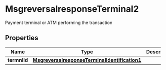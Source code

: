 

# MsgreversalresponseTerminal2

Payment terminal or ATM performing the transaction

## Properties

| Name | Type | Description | Notes |
|------------ | ------------- | ------------- | -------------|
|**termnlId** | [**MsgreversalresponseTerminalIdentification1**](MsgreversalresponseTerminalIdentification1.md) |  |  [optional] |



